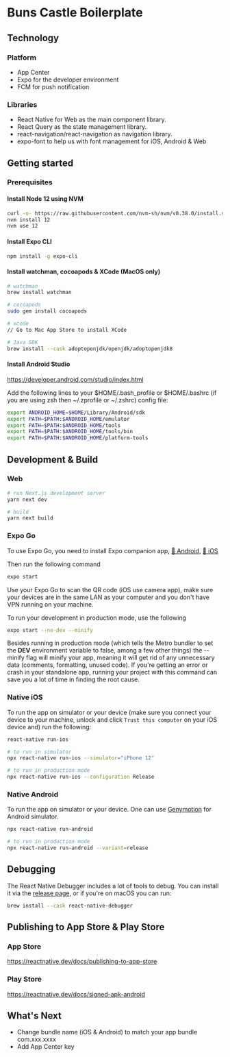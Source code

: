 # Buns Castle Boilerplate

## Technology

### Platform
- App Center  
- Expo  for the developer environment 
- FCM  for push notification

### Libraries
- React Native for Web  as the main component library.  
- React Query  as the state management library.  
- react-navigation/react-navigation  as navigation library.  
- expo-font  to help us with font management for iOS, Android & Web 


## Getting started
### Prerequisites
#### Install Node 12 using NVM
```bash
curl -o- https://raw.githubusercontent.com/nvm-sh/nvm/v0.38.0/install.sh | bash
nvm install 12
nvm use 12
```

#### Install Expo CLI
```bash
npm install -g expo-cli
```

#### Install watchman, cocoapods & XCode (MacOS only)  
```bash
# watchman
brew install watchman

# cocoapods
sudo gem install cocoapods

# xcode
// Go to Mac App Store to install XCode

# Java SDK
brew install --cask adoptopenjdk/openjdk/adoptopenjdk8
```
 
#### Install Android Studio 
https://developer.android.com/studio/index.html


Add the following lines to your $HOME/.bash_profile or $HOME/.bashrc (if you are using zsh then ~/.zprofile or ~/.zshrc) config file:
```bash
export ANDROID_HOME=$HOME/Library/Android/sdk
export PATH=$PATH:$ANDROID_HOME/emulator
export PATH=$PATH:$ANDROID_HOME/tools
export PATH=$PATH:$ANDROID_HOME/tools/bin
export PATH=$PATH:$ANDROID_HOME/platform-tools
```


## Development & Build

### Web
```bash
# run Next.js development server
yarn next dev

# build
yarn next build
```

### Expo Go
To use Expo Go, you need to install Expo companion app, [🤖 Android](https://play.google.com/store/apps/details?id=host.exp.exponent), [🍎 iOS](https://itunes.com/apps/exponent)

Then run the following command
```bash
expo start
```

Use your Expo Go to scan the QR code (iOS use camera app), make sure your devices are in the same LAN as your computer and you don't have VPN running on your machine.

To run your development in production mode, use the following
```bash
expo start --no-dev --minify
```
Besides running in production mode (which tells the Metro bundler to set the __DEV__ environment variable to false, among a few other things) the --minify flag will minify your app, meaning it will get rid of any unnecessary data (comments, formatting, unused code). If you're getting an error or crash in your standalone app, running your project with this command can save you a lot of time in finding the root cause.

### Native iOS
To run the app on simulator or your device (make sure you connect your device to your machine, unlock and click `Trust this computer` on your iOS device and) run the following:
```bash
react-native run-ios

# to run in simulator 
npx react-native run-ios --simulator="iPhone 12"

# to run in production mode
npx react-native run-ios --configuration Release
```

### Native Android
To run the app on simulator or your device. One can use [Genymotion](https://www.genymotion.com/) for Android simulator.

```bash
npx react-native run-android

# to run in production mode 
npx react-native run-android --variant=release
```


## Debugging

The React Native Debugger includes a lot of tools to debug.
You can install it via the [release page](https://github.com/jhen0409/react-native-debugger/releases), or if you're on macOS you can run:
```bash
brew install --cask react-native-debugger
```

## Publishing to App Store & Play Store

### App Store
https://reactnative.dev/docs/publishing-to-app-store

### Play Store
https://reactnative.dev/docs/signed-apk-android

## What's Next
 
- Change bundle name (iOS & Android) to match your app bundle com.xxx.xxxx
- Add App Center key
